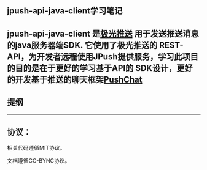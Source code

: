 jpush-api-java-client学习笔记
------
**jpush-api-java-client** 是[极光推送](https://www.jpush.cn/) 用于发送推送消息的java服务器端SDK.
它使用了极光推送的 REST-API，为开发者远程使用JPush提供服务，学习此项目的目的是在于更好的学习基于API的
SDK设计，更好的开发基于推送的聊天框架[PushChat](https://github.com/superalsrk/PushChat)
----------

## 提纲




-------

## 协议：

相关代码遵循MIT协议。

文档遵循CC-BYNC协议。
